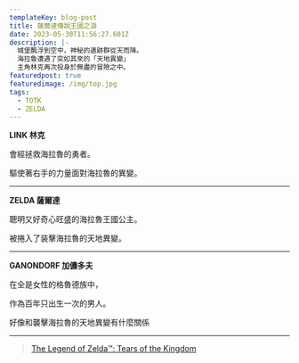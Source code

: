 ```yaml
---
templateKey: blog-post
title: 薩爾達傳說王國之淚
date: 2023-05-30T11:56:27.601Z
description: |-
  城堡飄浮到空中，神秘的遺跡群從天而降。
  海拉魯遭遇了突如其來的「天地異變」
  主角林克再次投身於無盡的冒險之中。
featuredpost: true
featuredimage: /img/top.jpg
tags:
  - TOTK
  - ZELDA
---
```

**LINK 林克**

會經拯救海拉魯的勇者。

驅使著右手的力量面對海拉魯的異變。

------

**ZELDA 薩爾達**

聰明又好奇心旺盛的海拉魯王國公主。

被捲入了装擊海拉魯的天地異變。

------

**GANONDORF 加儂多夫**

在全是女性的格魯德族中，

作為百年只出生一次的男人。

好像和襲擊海拉魯的天地異變有什麼關係

------

<blockquote class="imgur-embed-pub" lang="en" data-id="a/Nd46ost"  ><a href="//imgur.com/a/Nd46ost">The Legend of Zelda™: Tears of the Kingdom</a></blockquote><script async src="//s.imgur.com/min/embed.js" charset="utf-8"></script>